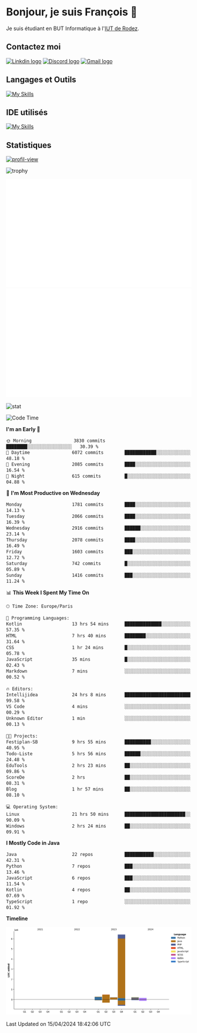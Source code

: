 # Bonjour, je suis François 👋

Je suis étudiant en BUT Informatique à l'[IUT de Rodez](https://iut-rodez.fr).

## Contactez moi

<p>
<a href="https://www.linkedin.com/in/fran%C3%A7ois-de-saint-palais-00985327a/" target="blank"><img src="https://img.shields.io/badge/LinkedIn-0077B5?style=for-the-badge&logo=linkedin&logoColor=white" alt="Linkdin logo"/></a>
<a href="https://discord.gg/francis389" target="blank"><img src="https://img.shields.io/badge/Discord-7289DA?style=for-the-badge&logo=discord&logoColor=white" alt="Discord logo" /></a>
<a href="mailto:francois-sp@gmx.fr" target="blank"><img src="https://img.shields.io/badge/Gmail-D14836?style=for-the-badge&logo=gmail&logoColor=white" alt="Gmail logo"/></a> 
</p>

## Langages et Outils

[![My Skills](https://skillicons.dev/icons?i=java,py,kotlin,spring,git,html,css,sass,vue,angular,react,bootstrap,js,jquery,ts,php,mysql,sqlite,grafana,linux,windows,figma,postman)](https://skillicons.dev)

## IDE utilisés

[![My Skills](https://skillicons.dev/icons?i=idea,phpstorm,pycharm,androidstudio,vscode,webstorm,eclipse)](https://skillicons.dev)

## Statistiques

[![profil-view](https://komarev.com/ghpvc/?username=francois389&label=Profile%20views&color=0e75b6&style=flat)](https://github.com/ryo-ma/github-profile-trophy)

![trophy](https://github-profile-trophy.vercel.app/?username=Francois389&theme=onedark&column=-1)

![top-lang](https://raw.githubusercontent.com/Francois389/github-stat/master/generated/languages.svg#gh-dark-mode-only)
![](https://raw.githubusercontent.com/Francois389/github-stat/master/generated/overview.svg#gh-dark-mode-only)

![stat](https://github-readme-stats.vercel.app/api?username=francois389&show_icons=true&locale=fr&theme=onedark)

<!--START_SECTION:waka-->
![Code Time](http://img.shields.io/badge/Code%20Time-148%20hrs%2055%20mins-blue)

**I'm an Early 🐤** 

```text
🌞 Morning                3830 commits        ████████░░░░░░░░░░░░░░░░░   30.39 % 
🌆 Daytime                6072 commits        ████████████░░░░░░░░░░░░░   48.18 % 
🌃 Evening                2085 commits        ████░░░░░░░░░░░░░░░░░░░░░   16.54 % 
🌙 Night                  615 commits         █░░░░░░░░░░░░░░░░░░░░░░░░   04.88 % 
```
📅 **I'm Most Productive on Wednesday** 

```text
Monday                   1781 commits        ████░░░░░░░░░░░░░░░░░░░░░   14.13 % 
Tuesday                  2066 commits        ████░░░░░░░░░░░░░░░░░░░░░   16.39 % 
Wednesday                2916 commits        ██████░░░░░░░░░░░░░░░░░░░   23.14 % 
Thursday                 2078 commits        ████░░░░░░░░░░░░░░░░░░░░░   16.49 % 
Friday                   1603 commits        ███░░░░░░░░░░░░░░░░░░░░░░   12.72 % 
Saturday                 742 commits         █░░░░░░░░░░░░░░░░░░░░░░░░   05.89 % 
Sunday                   1416 commits        ███░░░░░░░░░░░░░░░░░░░░░░   11.24 % 
```


📊 **This Week I Spent My Time On** 

```text
🕑︎ Time Zone: Europe/Paris

💬 Programming Languages: 
Kotlin                   13 hrs 54 mins      ██████████████░░░░░░░░░░░   57.35 % 
HTML                     7 hrs 40 mins       ████████░░░░░░░░░░░░░░░░░   31.64 % 
CSS                      1 hr 24 mins        █░░░░░░░░░░░░░░░░░░░░░░░░   05.78 % 
JavaScript               35 mins             █░░░░░░░░░░░░░░░░░░░░░░░░   02.43 % 
Markdown                 7 mins              ░░░░░░░░░░░░░░░░░░░░░░░░░   00.52 % 

🔥 Editors: 
Intellijidea             24 hrs 8 mins       █████████████████████████   99.58 % 
VS Code                  4 mins              ░░░░░░░░░░░░░░░░░░░░░░░░░   00.29 % 
Unknown Editor           1 min               ░░░░░░░░░░░░░░░░░░░░░░░░░   00.13 % 

🐱‍💻 Projects: 
Festiplan-SB             9 hrs 55 mins       ██████████░░░░░░░░░░░░░░░   40.95 % 
Todo-Liste               5 hrs 56 mins       ██████░░░░░░░░░░░░░░░░░░░   24.48 % 
EduTools                 2 hrs 23 mins       ██░░░░░░░░░░░░░░░░░░░░░░░   09.86 % 
ScoreDe                  2 hrs               ██░░░░░░░░░░░░░░░░░░░░░░░   08.31 % 
Blog                     1 hr 57 mins        ██░░░░░░░░░░░░░░░░░░░░░░░   08.10 % 

💻 Operating System: 
Linux                    21 hrs 50 mins      ███████████████████████░░   90.09 % 
Windows                  2 hrs 24 mins       ██░░░░░░░░░░░░░░░░░░░░░░░   09.91 % 
```

**I Mostly Code in Java** 

```text
Java                     22 repos            ███████████░░░░░░░░░░░░░░   42.31 % 
Python                   7 repos             ███░░░░░░░░░░░░░░░░░░░░░░   13.46 % 
JavaScript               6 repos             ███░░░░░░░░░░░░░░░░░░░░░░   11.54 % 
Kotlin                   4 repos             ██░░░░░░░░░░░░░░░░░░░░░░░   07.69 % 
TypeScript               1 repo              ░░░░░░░░░░░░░░░░░░░░░░░░░   01.92 % 
```



**Timeline**

![Lines of Code chart](https://raw.githubusercontent.com/Francois389/Francois389/main/assets/bar_graph.png)


 Last Updated on 15/04/2024 18:42:06 UTC
<!--END_SECTION:waka-->
